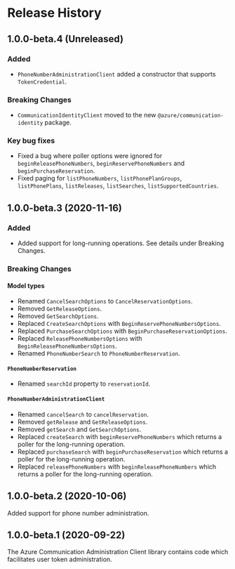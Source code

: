 # Release History

## 1.0.0-beta.4 (Unreleased)

### Added

- `PhoneNumberAdministrationClient` added a constructor that supports `TokenCredential`.

### Breaking Changes

- `CommunicationIdentityClient` moved to the new `@azure/communication-identity` package.

### Key bug fixes

- Fixed a bug where poller options were ignored for `beginReleasePhoneNumbers`, `beginReservePhoneNumbers` and `beginPurchaseReservation`.
- Fixed paging for `listPhoneNumbers`, `listPhonePlanGroups`, `listPhonePlans`, `listReleases`, `listSearches`, `listSupportedCountries`.

## 1.0.0-beta.3 (2020-11-16)

### Added

- Added support for long-running operations. See details under Breaking Changes.

### Breaking Changes

#### Model types

- Renamed `CancelSearchOptions` to `CancelReservationOptions`.
- Removed `GetReleaseOptions`.
- Removed `GetSearchOptions`.
- Replaced `CreateSearchOptions` with `BeginReservePhoneNumbersOptions`.
- Replaced `PurchaseSearchOptions` with `BeginPurchaseReservationOptions`.
- Replaced `ReleasePhoneNumbersOptions` with `BeginReleasePhoneNumbersOptions`.
- Renamed `PhoneNumberSearch` to `PhoneNumberReservation`.

#### `PhoneNumberReservation`

- Renamed `searchId` property to `reservationId`.

#### `PhoneNumberAdministrationClient`

- Renamed `cancelSearch` to `cancelReservation`.
- Removed `getRelease` and `GetReleaseOptions`.
- Removed `getSearch` and `GetSearchOptions`.
- Replaced `createSearch` with `beginReservePhoneNumbers` which returns a poller for the long-running operation.
- Replaced `purchaseSearch` with `beginPurchaseReservation` which returns a poller for the long-running operation.
- Replaced `releasePhoneNumbers` with `beginReleasePhoneNumbers` which returns a poller for the long-running operation.

## 1.0.0-beta.2 (2020-10-06)

Added support for phone number administration.

## 1.0.0-beta.1 (2020-09-22)

The Azure Communication Administration Client library contains code which facilitates user token administration.

